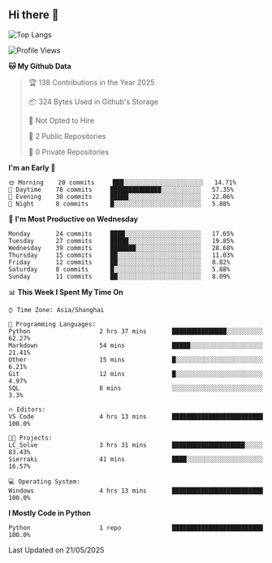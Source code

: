 ## Hi there 👋
![Top Langs](https://github-readme-stats.vercel.app/api/top-langs/?username=Sierraki&layout=compact&theme=nightowl)
<!--START_SECTION:waka-->
![Profile Views](http://img.shields.io/badge/Profile%20Views-1-blue)

**🐱 My Github Data** 

> 🏆 138 Contributions in the Year 2025
 > 
> 📦 324 Bytes Used in Github's Storage 
 > 
> 🚫 Not Opted to Hire
 > 
> 📜 2 Public Repositories 
 > 
> 🔑 0 Private Repositories  
 > 
**I'm an Early 🐤** 

```text
🌞 Morning    20 commits     ███░░░░░░░░░░░░░░░░░░░░░░   14.71% 
🌆 Daytime    78 commits     ██████████████░░░░░░░░░░░   57.35% 
🌃 Evening    30 commits     █████░░░░░░░░░░░░░░░░░░░░   22.06% 
🌙 Night      8 commits      █░░░░░░░░░░░░░░░░░░░░░░░░   5.88%

```
📅 **I'm Most Productive on Wednesday** 

```text
Monday       24 commits     ████░░░░░░░░░░░░░░░░░░░░░   17.65% 
Tuesday      27 commits     █████░░░░░░░░░░░░░░░░░░░░   19.85% 
Wednesday    39 commits     ███████░░░░░░░░░░░░░░░░░░   28.68% 
Thursday     15 commits     ██░░░░░░░░░░░░░░░░░░░░░░░   11.03% 
Friday       12 commits     ██░░░░░░░░░░░░░░░░░░░░░░░   8.82% 
Saturday     8 commits      █░░░░░░░░░░░░░░░░░░░░░░░░   5.88% 
Sunday       11 commits     ██░░░░░░░░░░░░░░░░░░░░░░░   8.09%

```


📊 **This Week I Spent My Time On** 

```text
⌚︎ Time Zone: Asia/Shanghai

💬 Programming Languages: 
Python                   2 hrs 37 mins       ███████████████░░░░░░░░░░   62.27% 
Markdown                 54 mins             █████░░░░░░░░░░░░░░░░░░░░   21.41% 
Other                    15 mins             █░░░░░░░░░░░░░░░░░░░░░░░░   6.21% 
Git                      12 mins             █░░░░░░░░░░░░░░░░░░░░░░░░   4.97% 
SQL                      8 mins              ░░░░░░░░░░░░░░░░░░░░░░░░░   3.3%

🔥 Editors: 
VS Code                  4 hrs 13 mins       █████████████████████████   100.0%

🐱‍💻 Projects: 
LC_Solve                 3 hrs 31 mins       ████████████████████░░░░░   83.43% 
Sierraki                 41 mins             ████░░░░░░░░░░░░░░░░░░░░░   16.57%

💻 Operating System: 
Windows                  4 hrs 13 mins       █████████████████████████   100.0%

```

**I Mostly Code in Python** 

```text
Python                   1 repo              █████████████████████████   100.0%

```



 Last Updated on 21/05/2025
<!--END_SECTION:waka-->

